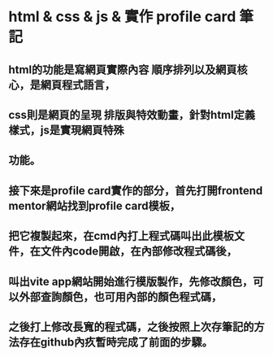 # html & css & js & 實作 profile card 筆記

## html的功能是寫網頁實際內容 順序排列以及網頁核心，是網頁程式語言，
## css則是網頁的呈現 排版與特效動畫，針對html定義樣式，js是實現網頁特殊
## 功能。

## 接下來是profile card實作的部分，首先打開frontend mentor網站找到profile card模板，
## 把它複製起來，在cmd內打上程式碼叫出此模板文件，在文件內code開啟，在內部修改程式碼後，
## 叫出vite app網站開始進行模版製作，先修改顏色，可以外部查詢顏色，也可用內部的顏色程式碼，
## 之後打上修改長寬的程式碼，之後按照上次存筆記的方法存在github內疚暫時完成了前面的步驟。
